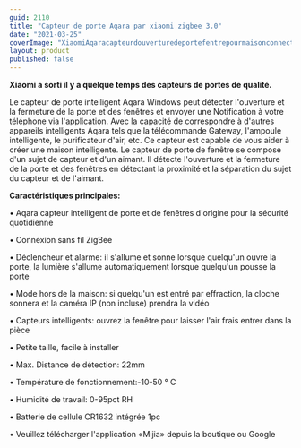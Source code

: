 ```yaml
---
guid: 2110
title: "Capteur de porte Aqara par xiaomi zigbee 3.0"
date: "2021-03-25"
coverImage: "XiaomiAqaracapteurdouverturedeportefentrepourmaisonconnecteMinicapteurfonction.jpg"
layout: product
published: false
---
```


**Xiaomi a sorti il y a quelque temps des capteurs de portes de qualité.**

Le capteur de porte intelligent Aqara Windows peut détecter l'ouverture et la fermeture de la porte et des fenêtres et envoyer une Notification à votre téléphone via l'application. Avec la capacité de correspondre à d'autres appareils intelligents Aqara tels que la télécommande Gateway, l'ampoule intelligente, le purificateur d'air, etc. Ce capteur est capable de vous aider à créer une maison intelligente. Le capteur de porte de fenêtre se compose d'un sujet de capteur et d'un aimant. Il détecte l'ouverture et la fermeture de la porte et des fenêtres en détectant la proximité et la séparation du sujet du capteur et de l'aimant.

**Caractéristiques principales:**

• Aqara capteur intelligent de porte et de fenêtres d'origine pour la sécurité quotidienne

• Connexion sans fil ZigBee

• Déclencheur et alarme: il s'allume et sonne lorsque quelqu'un ouvre la porte, la lumière s'allume automatiquement lorsque quelqu'un pousse la porte

• Mode hors de la maison: si quelqu'un est entré par effraction, la cloche sonnera et la caméra IP (non incluse) prendra la vidéo

• Capteurs intelligents: ouvrez la fenêtre pour laisser l'air frais entrer dans la pièce

• Petite taille, facile à installer

• Max. Distance de détection: 22mm

• Température de fonctionnement:-10-50 ° C

• Humidité de travail: 0-95pct RH

• Batterie de cellule CR1632 intégrée 1pc

• Veuillez télécharger l'application «Mijia» depuis la boutique ou Google
